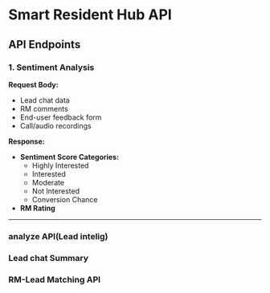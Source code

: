 # **Smart Resident Hub API**  

## **API Endpoints**  

### **1. Sentiment Analysis**  

**Request Body:**  
- Lead chat data  
- RM comments  
- End-user feedback form  
- Call/audio recordings  

**Response:**  
- **Sentiment Score Categories:**  
  - Highly Interested  
  - Interested  
  - Moderate  
  - Not Interested  
  - Conversion Chance  
- **RM Rating**  

---

### analyze API(Lead intelig)
### Lead chat Summary 
### RM-Lead Matching API
